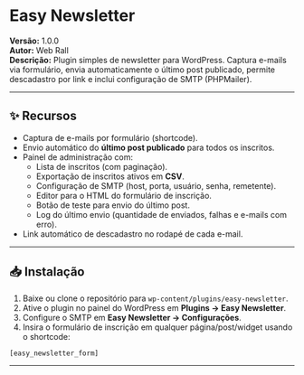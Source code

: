 # Easy Newsletter

**Versão:** 1.0.0  
**Autor:** Web Rall  
**Descrição:** Plugin simples de newsletter para WordPress. Captura e-mails via formulário, envia automaticamente o último post publicado, permite descadastro por link e inclui configuração de SMTP (PHPMailer).

---

## ✨ Recursos

- Captura de e-mails por formulário (shortcode).
- Envio automático do **último post publicado** para todos os inscritos.
- Painel de administração com:
  - Lista de inscritos (com paginação).
  - Exportação de inscritos ativos em **CSV**.
  - Configuração de SMTP (host, porta, usuário, senha, remetente).
  - Editor para o HTML do formulário de inscrição.
  - Botão de teste para envio do último post.
  - Log do último envio (quantidade de enviados, falhas e e-mails com erro).
- Link automático de descadastro no rodapé de cada e-mail.

---

## 📥 Instalação

1. Baixe ou clone o repositório para `wp-content/plugins/easy-newsletter`.
2. Ative o plugin no painel do WordPress em **Plugins → Easy Newsletter**.
3. Configure o SMTP em **Easy Newsletter → Configurações**.
4. Insira o formulário de inscrição em qualquer página/post/widget usando o shortcode:

```php
[easy_newsletter_form]
```

---
